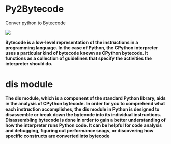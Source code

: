 # Py2Bytecode

Conver python to Byteccode


<img src="https://github.com/user-attachments/assets/f78dc3aa-db70-4dc6-a337-06cfb0bec7ab">


<b>Bytecode is a low-level representation of the instructions in a programming language.
In the case of Python, the CPython interpreter uses a particular kind of bytecode known as CPython bytecode. It functions as a collection of guidelines that specify the activities the interpreter should do.



# dis module

The dis module, which is a component of the standard Python library, aids in the analysis of CPython bytecode. In order for you to comprehend what each instruction accomplishes, the dis module in Python is designed to disassemble or break down the bytecode into its individual instructions.
Disassembling bytecode is done in order to gain a better understanding of how the interpreter runs Python code. It can be helpful for code analysis and debugging, figuring out performance snags, or discovering how specific constructs are converted into bytecode</b>
